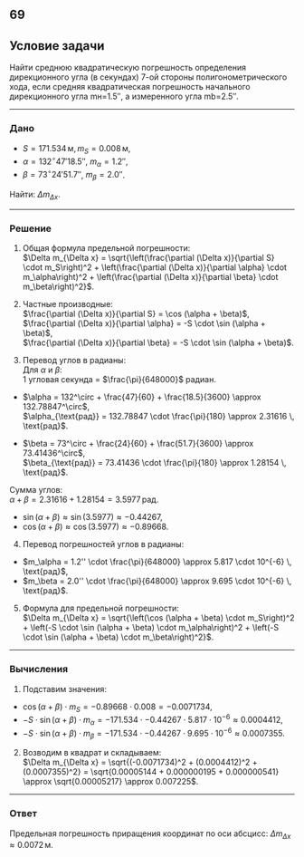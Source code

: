 ## 69 

## Условие задачи

Найти среднюю квадратическую погрешность определения дирекционного угла (в секундах) 7-ой стороны полигонометрического хода, если средняя квадратическая погрешность начального дирекционного угла mн=1.5″, а измеренного угла mb=2.5″.

---

### Дано

- $S = 171.534 \, \text{м}, \, m_S = 0.008 \, \text{м}$,  
- $\alpha = 132^\circ 47' 18.5''$, $m_\alpha = 1.2''$,  
- $\beta = 73^\circ 24' 51.7''$, $m_\beta = 2.0''$.  

Найти: $\Delta m_{\Delta x}$.

---

### Решение

1. Общая формула предельной погрешности:  
$\Delta m_{\Delta x} = \sqrt{\left(\frac{\partial (\Delta x)}{\partial S} \cdot m_S\right)^2 + \left(\frac{\partial (\Delta x)}{\partial \alpha} \cdot m_\alpha\right)^2 + \left(\frac{\partial (\Delta x)}{\partial \beta} \cdot m_\beta\right)^2}$.

2. Частные производные:  
$\frac{\partial (\Delta x)}{\partial S} = \cos (\alpha + \beta)$,  
$\frac{\partial (\Delta x)}{\partial \alpha} = -S \cdot \sin (\alpha + \beta)$,  
$\frac{\partial (\Delta x)}{\partial \beta} = -S \cdot \sin (\alpha + \beta)$.

3. Перевод углов в радианы:  
Для $\alpha$ и $\beta$:  
1 угловая секунда = $\frac{\pi}{648000}$ радиан.  

- $\alpha = 132^\circ + \frac{47}{60} + \frac{18.5}{3600} \approx 132.78847^\circ$,  
$\alpha_{\text{рад}} = 132.78847 \cdot \frac{\pi}{180} \approx 2.31616 \, \text{рад}$.  

- $\beta = 73^\circ + \frac{24}{60} + \frac{51.7}{3600} \approx 73.41436^\circ$,  
$\beta_{\text{рад}} = 73.41436 \cdot \frac{\pi}{180} \approx 1.28154 \, \text{рад}$.  

Сумма углов:  
$\alpha + \beta = 2.31616 + 1.28154 = 3.5977 \, \text{рад}$.  

- $\sin (\alpha + \beta) \approx \sin(3.5977) \approx -0.44267$,  
- $\cos (\alpha + \beta) \approx \cos(3.5977) \approx -0.89668$.  

4. Перевод погрешностей углов в радианы:  
- $m_\alpha = 1.2'' \cdot \frac{\pi}{648000} \approx 5.817 \cdot 10^{-6} \, \text{рад}$,  
- $m_\beta = 2.0'' \cdot \frac{\pi}{648000} \approx 9.695 \cdot 10^{-6} \, \text{рад}$.  

5. Формула для предельной погрешности:  
$\Delta m_{\Delta x} = \sqrt{\left(\cos (\alpha + \beta) \cdot m_S\right)^2 + \left(-S \cdot \sin (\alpha + \beta) \cdot m_\alpha\right)^2 + \left(-S \cdot \sin (\alpha + \beta) \cdot m_\beta\right)^2}$.

---

### Вычисления

1. Подставим значения:  
- $\cos (\alpha + \beta) \cdot m_S = -0.89668 \cdot 0.008 = -0.0071734$,  
- $-S \cdot \sin (\alpha + \beta) \cdot m_\alpha = -171.534 \cdot -0.44267 \cdot 5.817 \cdot 10^{-6} \approx 0.0004412$,  
- $-S \cdot \sin (\alpha + \beta) \cdot m_\beta = -171.534 \cdot -0.44267 \cdot 9.695 \cdot 10^{-6} \approx 0.0007355$.  

2. Возводим в квадрат и складываем:  
$\Delta m_{\Delta x} = \sqrt{(-0.0071734)^2 + (0.0004412)^2 + (0.0007355)^2} = \sqrt{0.00005144 + 0.000000195 + 0.000000541} \approx \sqrt{0.00005217} \approx 0.007225$.  

---

### Ответ

Предельная погрешность приращения координат по оси абсцисс: $\Delta m_{\Delta x} \approx 0.0072 \, \text{м}$.